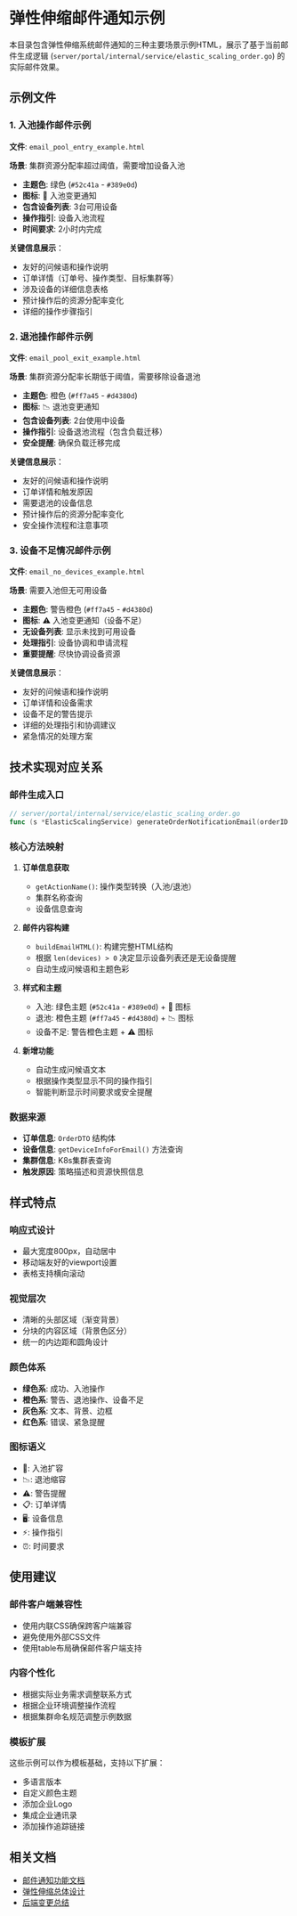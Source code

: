 # 弹性伸缩邮件通知示例

本目录包含弹性伸缩系统邮件通知的三种主要场景示例HTML，展示了基于当前邮件生成逻辑 (`server/portal/internal/service/elastic_scaling_order.go`) 的实际邮件效果。

## 示例文件

### 1. 入池操作邮件示例
**文件**: `email_pool_entry_example.html`

**场景**: 集群资源分配率超过阈值，需要增加设备入池
- **主题色**: 绿色 (`#52c41a` - `#389e0d`)
- **图标**: 🚀 入池变更通知
- **包含设备列表**: 3台可用设备
- **操作指引**: 设备入池流程
- **时间要求**: 2小时内完成

**关键信息展示**：
- 友好的问候语和操作说明
- 订单详情（订单号、操作类型、目标集群等）
- 涉及设备的详细信息表格
- 预计操作后的资源分配率变化
- 详细的操作步骤指引

### 2. 退池操作邮件示例
**文件**: `email_pool_exit_example.html`

**场景**: 集群资源分配率长期低于阈值，需要移除设备退池
- **主题色**: 橙色 (`#ff7a45` - `#d4380d`)
- **图标**: 📉 退池变更通知
- **包含设备列表**: 2台使用中设备
- **操作指引**: 设备退池流程（包含负载迁移）
- **安全提醒**: 确保负载迁移完成

**关键信息展示**：
- 友好的问候语和操作说明
- 订单详情和触发原因
- 需要退池的设备信息
- 预计操作后的资源分配率变化
- 安全操作流程和注意事项

### 3. 设备不足情况邮件示例
**文件**: `email_no_devices_example.html`

**场景**: 需要入池但无可用设备
- **主题色**: 警告橙色 (`#ff7a45` - `#d4380d`)
- **图标**: ⚠️ 入池变更通知（设备不足）
- **无设备列表**: 显示未找到可用设备
- **处理指引**: 设备协调和申请流程
- **重要提醒**: 尽快协调设备资源

**关键信息展示**：
- 友好的问候语和操作说明
- 订单详情和设备需求
- 设备不足的警告提示
- 详细的处理指引和协调建议
- 紧急情况的处理方案

## 技术实现对应关系

### 邮件生成入口
```go
// server/portal/internal/service/elastic_scaling_order.go
func (s *ElasticScalingService) generateOrderNotificationEmail(orderID int64, dto OrderDTO) string
```

### 核心方法映射

1. **订单信息获取**
   - `getActionName()`: 操作类型转换（入池/退池）
   - 集群名称查询
   - 设备信息查询

2. **邮件内容构建**
   - `buildEmailHTML()`: 构建完整HTML结构
   - 根据 `len(devices) > 0` 决定显示设备列表还是无设备提醒
   - 自动生成问候语和主题色彩

3. **样式和主题**
   - 入池: 绿色主题 (`#52c41a` - `#389e0d`) + 🚀 图标
   - 退池: 橙色主题 (`#ff7a45` - `#d4380d`) + 📉 图标
   - 设备不足: 警告橙色主题 + ⚠️ 图标

4. **新增功能**
   - 自动生成问候语文本
   - 根据操作类型显示不同的操作指引
   - 智能判断显示时间要求或安全提醒

### 数据来源

- **订单信息**: `OrderDTO` 结构体
- **设备信息**: `getDeviceInfoForEmail()` 方法查询
- **集群信息**: K8s集群表查询
- **触发原因**: 策略描述和资源快照信息

## 样式特点

### 响应式设计
- 最大宽度800px，自动居中
- 移动端友好的viewport设置
- 表格支持横向滚动

### 视觉层次
- 清晰的头部区域（渐变背景）
- 分块的内容区域（背景色区分）
- 统一的内边距和圆角设计

### 颜色体系
- **绿色系**: 成功、入池操作
- **橙色系**: 警告、退池操作、设备不足
- **灰色系**: 文本、背景、边框
- **红色系**: 错误、紧急提醒

### 图标语义
- 🚀: 入池扩容
- 📉: 退池缩容
- ⚠️: 警告提醒
- 📋: 订单详情
- 🖥️: 设备信息
- ⚡: 操作指引
- ⏰: 时间要求

## 使用建议

### 邮件客户端兼容性
- 使用内联CSS确保跨客户端兼容
- 避免使用外部CSS文件
- 使用table布局确保邮件客户端支持

### 内容个性化
- 根据实际业务需求调整联系方式
- 根据企业环境调整操作流程
- 根据集群命名规范调整示例数据

### 模板扩展
这些示例可以作为模板基础，支持以下扩展：
- 多语言版本
- 自定义颜色主题
- 添加企业Logo
- 集成企业通讯录
- 添加操作追踪链接

## 相关文档

- [邮件通知功能文档](email_notification_feature.md)
- [弹性伸缩总体设计](elastic_scaling_design.md)
- [后端变更总结](BACKEND_CHANGES_SUMMARY.md) 
